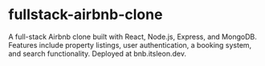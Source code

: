 # fullstack-airbnb-clone
A full-stack Airbnb clone built with React, Node.js, Express, and MongoDB. Features include property listings, user authentication, a booking system, and search functionality. Deployed at bnb.itsleon.dev.
